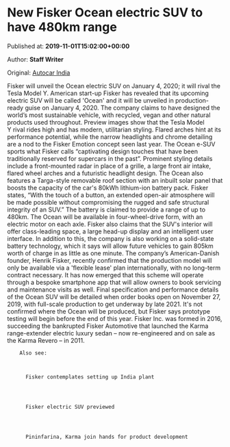 
# New Fisker Ocean electric SUV to have 480km range

Published at: **2019-11-01T15:02:00+00:00**

Author: **Staff Writer**

Original: [Autocar India](https://www.autocarindia.com/car-news/new-fisker-ocean-electric-suv-to-have-480km-range-414722)

Fisker will unveil the Ocean electric SUV on January 4, 2020; it will rival the Tesla Model Y.
American start-up Fisker has revealed that its upcoming electric SUV will be called 'Ocean' and it will be unveiled in production-ready guise on January 4, 2020.
The company claims to have designed the world’s most sustainable vehicle, with recycled, vegan and other natural products used throughout.
Preview images show that the Tesla Model Y rival rides high and has modern, utilitarian styling. Flared arches hint at its performance potential, while the narrow headlights and chrome detailing are a nod to the Fisker Emotion concept seen last year.
The Ocean e-SUV sports what Fisker calls “captivating design touches that have been traditionally reserved for supercars in the past”.
Prominent styling details include a front-mounted radar in place of a grille, a large front air intake, flared wheel arches and a futuristic headlight design.
The Ocean also features a Targa-style removable roof section with an inbuilt solar panel that boosts the capacity of the car's 80kWh lithium-ion battery pack. Fisker states, “With the touch of a button, an extended open-air atmosphere will be made possible without compromising the rugged and safe structural integrity of an SUV.”
The battery is claimed to provide a range of up to 480km. The Ocean will be available in four-wheel-drive form, with an electric motor on each axle.
Fisker also claims that the SUV's interior will offer class-leading space, a large head-up display and an intelligent user interface.
In addition to this, the company is also working on a solid-state battery technology, which it says will allow future vehicles to gain 805km worth of charge in as little as one minute.
The company’s American-Danish founder, Henrik Fisker, recently confirmed that the production model will only be available via a 'flexible lease' plan internationally, with no long-term contract necessary. It has now emerged that this scheme will operate through a bespoke smartphone app that will allow owners to book servicing and maintenance visits as well.
Final specification and performance details of the Ocean SUV will be detailed when order books open on November 27, 2019, with full-scale production to get underway by late 2021. It's not confirmed where the Ocean will be produced, but Fisker says prototype testing will begin before the end of this year.
Fisker Inc. was formed in 2016, succeeding the bankrupted Fisker Automotive that launched the Karma range-extender electric luxury sedan – now re-engineered and on sale as the Karma Revero – in 2011.

        Also see:
      

        
          Fisker contemplates setting up India plant
        
      

        
          Fisker electric SUV previewed
        
      

        
          Pininfarina, Karma join hands for product development
        
      
